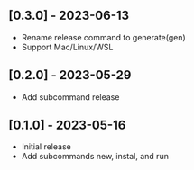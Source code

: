 ## [0.3.0] - 2023-06-13
- Rename release command to generate(gen)
- Support Mac/Linux/WSL

## [0.2.0] - 2023-05-29
- Add subcommand release

## [0.1.0] - 2023-05-16

- Initial release
- Add subcommands new, instal, and run
